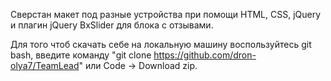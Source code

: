 Сверстан макет под разные устройства при помощи HTML, CSS, jQuery и плагин jQuery BxSlider для блока с отзывами.

Для того чтоб скачать себе на локальную машину воспользуйтесь git bash, введите команду "git clone https://github.com/dron-olya7/TeamLead" или Code -> Download zip.
